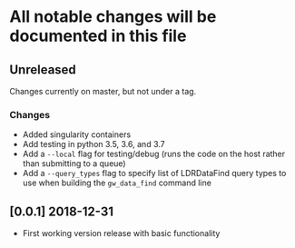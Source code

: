 # All notable changes will be documented in this file

## Unreleased

Changes currently on master, but not under a tag.

### Changes
- Added singularity containers
- Add testing in python 3.5, 3.6, and 3.7
- Add a `--local` flag for testing/debug (runs the code on the host rather than submitting to a queue)
- Add a `--query_types` flag to specify list of LDRDataFind query types to use when building the `gw_data_find` command line

## [0.0.1] 2018-12-31

- First working version release with basic functionality

